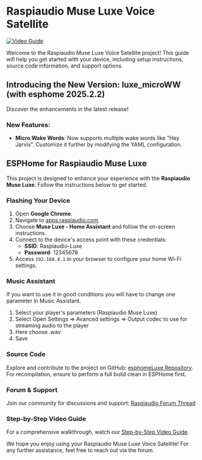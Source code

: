 # Raspiaudio Muse Luxe Voice Satellite

[![Video Guide](https://img.youtube.com/vi/iLQuCf8FqXM/0.jpg)](https://www.youtube.com/watch?v=iLQuCf8FqXM)

Welcome to the Raspiaudio Muse Luxe Voice Satellite project! This guide will help you get started with your device, including setup instructions, source code information, and support options.

## Introducing the New Version: luxe_microWW (with esphome 2025.2.2)

Discover the enhancements in the latest release!

### New Features:

- **Micro Wake Words**: Now supports multiple wake words like "Hey Jarvis". Customize it further by modifying the YAML configuration.

## ESPHome for Raspiaudio Muse Luxe

This project is designed to enhance your experience with the **Raspiaudio Muse Luxe**. Follow the instructions below to get started.

### Flashing Your Device

1. Open **Google Chrome**.
2. Navigate to [apps.raspiaudio.com](https://apps.raspiaudio.com).
3. Choose **Muse Luxe - Home Assistant** and follow the on-screen instructions.
4. Connect to the device's access point with these credentials:
   - **SSID**: Raspiaudio-Luxe
   - **Password**: 12345678
5. Access `192.168.4.1` in your browser to configure your home Wi-Fi settings.
   
### Music Assistant
If you want to use it in good conditions you will have to change one parameter in Music Assistant.
1. Select your player's parameters (Raspiaudio Muse Luxe)
2. Select Open Settings => Avanced settings => Output codec to use for streaming audio to the player
3. Here choose .wav
4. Save

### Source Code

Explore and contribute to the project on GitHub: [esphomeLuxe Repository](https://github.com/RASPIAUDIO/esphomeLuxe). For recompilation, ensure to perform a full build clean in ESPHome first.

### Forum & Support

Join our community for discussions and support: [Raspiaudio Forum Thread](https://forum.raspiaudio.com/t/muse-luxe-voice-assistant-now-possible/726/209)

### Step-by-Step Video Guide

For a comprehensive walkthrough, watch our [Step-by-Step Video Guide](https://youtu.be/QDDjXAWuk0E).

We hope you enjoy using your Raspiaudio Muse Luxe Voice Satellite! For any further assistance, feel free to reach out via the forum.
